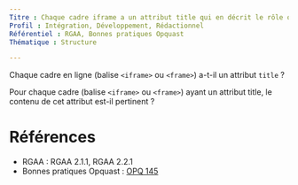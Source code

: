 ```yaml
---
Titre : Chaque cadre iframe a un attribut title qui en décrit le rôle ou la cible.
Profil : Intégration, Développement, Rédactionnel
Référentiel : RGAA, Bonnes pratiques Opquast
Thématique : Structure

---
```


Chaque cadre en ligne (balise `<iframe>` ou `<frame>`) a-t-il un attribut `title` ?

Pour chaque cadre (balise `<iframe>` ou `<frame>`) ayant un attribut title, le contenu de cet attribut est-il pertinent ?

# Références

*   RGAA : RGAA 2.1.1, RGAA 2.2.1
*   Bonnes pratiques Opquast : [OPQ 145](https://checklists.opquast.com/fr/qualiteweb/chaque-iframe-est-dote-dune-description)
